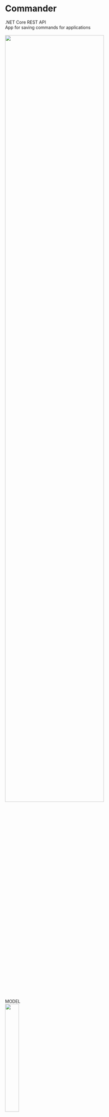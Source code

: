# Commander
.NET Core REST API<br/>
App for saving commands for applications
<br/>
<br/>
<img src="https://terveysdata-app.s3.eu-central-1.amazonaws.com/API.png" width="80%">
<br/>
<br/>
MODEL
<br/>
<img src="https://terveysdata-app.s3.eu-central-1.amazonaws.com/Commander/MODEL.png" width="30%">
<br/>
<br/>
GET
<br/>
<img src="https://terveysdata-app.s3.eu-central-1.amazonaws.com/Commander/GET.png" width="80%">
<br/>
<br/>
GET with id
<br/>
<img src="https://terveysdata-app.s3.eu-central-1.amazonaws.com/Commander/GET%3A1.png" width="80%">
<br/>
<br/>
POST
<br/>
<img src="https://terveysdata-app.s3.eu-central-1.amazonaws.com/Commander/POST.png" width="80%">
<br/>
<br/>
PUT
<br/>
<img src="https://terveysdata-app.s3.eu-central-1.amazonaws.com/Commander/PUT.png" width="80%">
<br/>
<br/>
PATCH
<br/>
<img src="https://terveysdata-app.s3.eu-central-1.amazonaws.com/Commander/PATCH.png" width="80%">
<br/>
<br/>
DELETE
<br/>
<img src="https://terveysdata-app.s3.eu-central-1.amazonaws.com/Commander/DELETE.png" width="80%">
